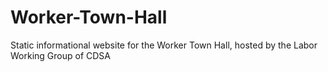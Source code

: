 # Worker-Town-Hall
Static informational website for the Worker Town Hall, hosted by the Labor Working Group of CDSA
